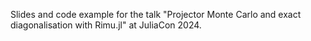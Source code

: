 Slides and code example for the talk "Projector Monte Carlo and exact diagonalisation with Rimu.jl"
at JuliaCon 2024.
